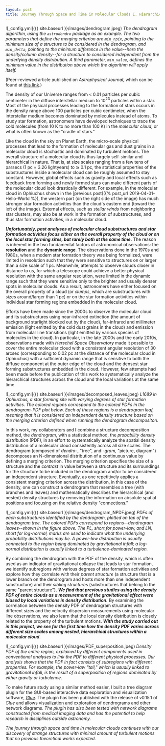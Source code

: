 ```yaml
---
layout: post
title: Journey Through Space and Time in Molecular Clouds I. Hierarchical Density Structures and Turbulent Distribution
---
```


![_config.yml]({{ site.baseurl }}/images/dendrogram.jpeg)
*The dendrogram algorithm, using the `astrodendro` package as an example.  The two parameters that define the merging criterion are `min_npix`, pointing to the minimum size of a structure to be considered in the dendrogram, and `min_delta`, pointing to the minimum difference in the value--here the density/column density--for a structure to considered independent from the underlying density distribution.  A third parameter, `min_value`, defines the minimum value in the distribution above which the algorithm will apply itself.*

(Peer-reviewed article published on *Astrophysical Journal*, which can be found at [this link](https://iopscience.iop.org/article/10.3847/1538-4357/aabaf6).)

The density of our Universe ranges from < 0.01 particles per cubic centimeter in the diffuse interstellar medium to 10$^{23}$ particles within a star.  Most of the physical processes leading to the formation of stars occurs in the density range above 100 particles per cubic centimeter, when the interstellar medium becomes dominated by molecules instead of atoms.  To study star formation, astronomers have developed techniques to trace the cold molecules (from 10 K to no more than 100 K) in the *molecular cloud*, or what is often known as the "cradle of stars."

Like the cloud in the sky on Planet Earth, the micro-scale physical processes that lead to the formation of molecular gas and dust grains in a molecular cloud is stochastic and dominated by turbulent motions.  The overall structure of a molecular cloud is thus largely self-similar and hierarchical in nature.  That is, at size scales ranging from a few tens of parsecs (1 pc = 3.26 lightyears) to $\gtrsim$ 0.1 pc, the statistical properties of the substructures inside a molecular cloud can be roughly assumed to stay constant.  However, global effects such as gravity and local effects such as feedback from forming and newly formed stars can make different parts of the molecular cloud look drastically different.  For example, in the molecular cloud in Ophiuchus shown in the [previous post]({% post_url 2019-04-01-Hello-World %}), the western part (on the right side of the image) has much stronger star formation activities than the cloud's eastern end (toward the left of the image).  External effects, such as *stellar winds* from neighboring star clusters, may also be at work in the formation of substructures, and thus star formation activities, in a molecular cloud.

***Unfortunately, past analyses of molecular cloud substructures and star formation activities focus either on the overall property of the cloud or on the local star forming sites, but rarely both at the same time.***  The reason is inherent in the two fundamental factors of astronomical observations: the **resolution** and the **dynamic range**.  The observations done in the 1970s and 1980s, when a modern star formation theory was being formalized, were limited in resolution such that they were sensitive to structures on or larger than a size scale of 1 pc.  Meanwhile, attempts to observe clouds closer in distance to us, for which a telescope could achieve a better physical resolution with the same angular resolution, were limited in the dynamic range such that they were sensitive only to the brighter and usually denser spots in molecular clouds.  As a result, astronomers have either focused on the overall property of a cloud (or *clumps*, which are substructures with sizes around/larger than 1 pc) or on the star formation activities within individual star forming regions embedded in the molecular cloud.

Efforts have been made since the 2000s to observe the molecular cloud and its substructures using near-infrared extinction (the amount of background starlight blocked out by the cloud), far-infrared and millimeter emission (light emitted by the cold dust grains in the cloud) and emission from molecular line transitions (light emitted by various species of molecules in the cloud).  In particular, in the late 2000s and the early 2010s, observations made with *Herschel Space Observatory* made it possible to cover the entire molecular cloud with a consistent angular resolution of 30 arcsec (corresponding to 0.02 pc at the distance of the molecular cloud in Ophiuchus) with a sufficient dynamic range that is sensitive to both the diffuse component at the outer edge of the cloud and the densest star forming substructures embedded in the cloud.  However, few attempts had been made before the publication of this work to systematically analyze the hierarchical structures across the cloud and the local variations at the same time.

![_config.yml]({{ site.baseurl }}/images/decomposed_leaves.jpeg)
*L1689 in Ophiuchus, a star forming site with varying degrees of star formation activities.  The colored regions correspond to the colored PDFs in the dendrogram-PDF plot below.  Each of these regions is a dendrogram leaf, meaning that it is considered an independent density structure based on the merging criterion defined when running the dendrogram decompositon.*

In this work, my collaborators and I combine a structure decomposition method, the *dendrogram*, with a statistical method, the *probability density distribution* (PDF), in an effort to systematically analyze the spatial density distribution of a molecular cloud consistently across all size scales.  The dendrogram (composed of *dendro-*, "tree", and *-gram*, "picture, diagram") decomposes an N-dimensional distribution of a continuous value by defining a merging criterion.  The merging criterion specifies the size of a structure and the *contrast* in value between a structure and its surroundings for the structure to be included in the dendrogram and/or to be considered an independent structure.  Eventually, as one repetitively applies a consistent merging criterion across the distribution, in this case of the density, one can construct a dendrogram that resembles a tree (with branches and leaves) and mathematically describes the hierarchical (and nested) density structures by removing the information on absolute spatial positions and focusing on the relative density "connections."

![_config.yml]({{ site.baseurl }}/images/dendrogram_NPDF.jpeg)
*PDFs of each substructures identified by the dendrogram, plotted on top of the dendrogram tree.  The colored PDFs correspond to regions--dendrogram leaves--shown in the figure above.  The PL, short for power-law, and LN, short for log-normal, marks are used to indicate what the underlying probability distributions may be.  A power-law distribution is usually connected to the region being dominated by gravitational infall; a log-normal distribution is usually linked to a turbulence-dominated region.*

By combining the dendrogram with the PDF of the density, which is often used as an indicator of gravitational collapse that leads to star formation, we identify subregions with various degrees of star formation activities and explore how they correlate with their *parent structure* (a structure that is a lower branch on the dendrogram and hosts more than one independent substructure) and their *sibling structures* (substructures that belong to the same "parent structure").  ***We find that previous studies using the density PDF of entire clouds as a measurement of the gravitational effect were biased by local variations in density distribution.***  By examining the correlation between the density PDF of dendrogram structures with different sizes and the velocity dispersion measurements using molecular line observations, we also learn that the local density distribution is closely related to the property of the turbulent motions.  ***With the study carried out in this project, we see for the first time how the density PDF varies across different size scales among nested, hierarchical structures within a molecular cloud.***

![_config.yml]({{ site.baseurl }}/images/PDF_superposition.jpeg)
*Density PDF of the entire region, explained by different components used in conventional analyses to link the PDF to different physical processes.  Our analysis shows that the PDF in fact consists of subregions with different properties.  For example, the power-law "tail," which is usually linked to gravitational infall, is the result of a superposition of regions dominated by either gravity or turbulence.*

To make future study using a similar method easier, I built a tree diagram plugin for the GUI-based interactive data exploration and visualization software, [*Glue*](http://glueviz.org/).  The plugin has been published with the release of v0.15.1 of *Glue* and allows visualization and exploration of dendrograms and other network diagrams.  *The plugin has also been tested with network diagrams constructed from medical imaging data and has the potential to help research in disciplines outside astronomy.*


*The journey through space and time in molecular clouds continues with our discovery of strange structures with minimal amount of turbulent motions that no previous theoretical works expected.*
